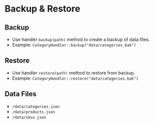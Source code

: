 # Backup & Restore

## Backup
- Use handler `backup(path)` method to create a backup of data files.
- Example: `CategoryHandler::backup("data/categories.bak")`

## Restore
- Use handler `restore(path)` method to restore from backup.
- Example: `CategoryHandler::restore("data/categories.bak")`

## Data Files
- `/data/categories.json`
- `/data/products.json`
- `/data/skus.json`
